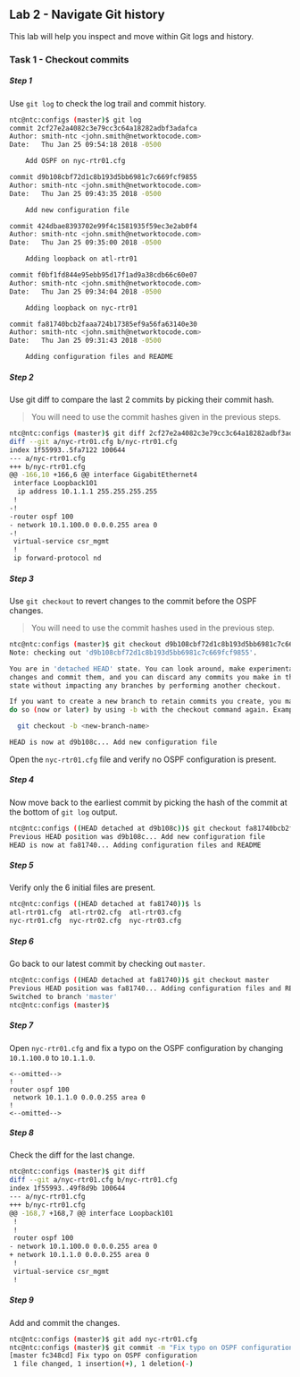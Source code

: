 ## Lab 2 - Navigate Git history

This lab will help you inspect and move within Git logs and history.



### Task 1 - Checkout commits

##### Step 1

Use `git log` to check the log trail and commit history.

```bash
ntc@ntc:configs (master)$ git log
commit 2cf27e2a4082c3e79cc3c64a18282adbf3adafca
Author: smith-ntc <john.smith@networktocode.com>
Date:   Thu Jan 25 09:54:18 2018 -0500

    Add OSPF on nyc-rtr01.cfg

commit d9b108cbf72d1c8b193d5bb6981c7c669fcf9855
Author: smith-ntc <john.smith@networktocode.com>
Date:   Thu Jan 25 09:43:35 2018 -0500

    Add new configuration file

commit 424dbae8393702e99f4c1581935f59ec3e2ab0f4
Author: smith-ntc <john.smith@networktocode.com>
Date:   Thu Jan 25 09:35:00 2018 -0500

    Adding loopback on atl-rtr01

commit f0bf1fd844e95ebb95d17f1ad9a38cdb66c60e07
Author: smith-ntc <john.smith@networktocode.com>
Date:   Thu Jan 25 09:34:04 2018 -0500

    Adding loopback on nyc-rtr01

commit fa81740bcb2faaa724b17385ef9a56fa63140e30
Author: smith-ntc <john.smith@networktocode.com>
Date:   Thu Jan 25 09:31:43 2018 -0500

    Adding configuration files and README

```


##### Step 2

Use git diff to compare the last 2 commits by picking their commit hash.

> You will need to use the commit hashes given in the previous steps.

```bash
ntc@ntc:configs (master)$ git diff 2cf27e2a4082c3e79cc3c64a18282adbf3adafca d9b108cbf72d1c8b193d5bb6981c7c669fcf9855
diff --git a/nyc-rtr01.cfg b/nyc-rtr01.cfg
index 1f55993..5fa7122 100644
--- a/nyc-rtr01.cfg
+++ b/nyc-rtr01.cfg
@@ -166,10 +166,6 @@ interface GigabitEthernet4
 interface Loopback101
  ip address 10.1.1.1 255.255.255.255
 !
-!
-router ospf 100
- network 10.1.100.0 0.0.0.255 area 0
-!
 virtual-service csr_mgmt
 !
 ip forward-protocol nd
```


##### Step 3

Use `git checkout` to revert changes to the commit before the OSPF changes.

> You will need to use the commit hashes used in the previous step.

```bash
ntc@ntc:configs (master)$ git checkout d9b108cbf72d1c8b193d5bb6981c7c669fcf9855
Note: checking out 'd9b108cbf72d1c8b193d5bb6981c7c669fcf9855'.

You are in 'detached HEAD' state. You can look around, make experimental
changes and commit them, and you can discard any commits you make in this
state without impacting any branches by performing another checkout.

If you want to create a new branch to retain commits you create, you may
do so (now or later) by using -b with the checkout command again. Example:

  git checkout -b <new-branch-name>

HEAD is now at d9b108c... Add new configuration file
```

Open the `nyc-rtr01.cfg` file and verify no OSPF configuration is present.


##### Step 4

Now move back to the earliest commit by picking the hash of the commit at the bottom of `git log` output.

```bash
ntc@ntc:configs ((HEAD detached at d9b108c))$ git checkout fa81740bcb2faaa724b17385ef9a56fa63140e30
Previous HEAD position was d9b108c... Add new configuration file
HEAD is now at fa81740... Adding configuration files and README
```

##### Step 5

Verify only the 6 initial files are present.

```bash
ntc@ntc:configs ((HEAD detached at fa81740))$ ls
atl-rtr01.cfg  atl-rtr02.cfg  atl-rtr03.cfg
nyc-rtr01.cfg  nyc-rtr02.cfg  nyc-rtr03.cfg
```


##### Step 6

Go back to our latest commit by checking out `master`.

```bash
ntc@ntc:configs ((HEAD detached at fa81740))$ git checkout master
Previous HEAD position was fa81740... Adding configuration files and README
Switched to branch 'master'
ntc@ntc:configs (master)$
```


##### Step 7

Open `nyc-rtr01.cfg` and fix a typo on the OSPF configuration by changing `10.1.100.0` to `10.1.1.0`.

```
<--omitted-->
!
router ospf 100
 network 10.1.1.0 0.0.0.255 area 0
!
<--omitted-->
```


##### Step 8

Check the diff for the last change.

```bash
ntc@ntc:configs (master)$ git diff
diff --git a/nyc-rtr01.cfg b/nyc-rtr01.cfg
index 1f55993..49f8d9b 100644
--- a/nyc-rtr01.cfg
+++ b/nyc-rtr01.cfg
@@ -168,7 +168,7 @@ interface Loopback101
 !
 !
 router ospf 100
- network 10.1.100.0 0.0.0.255 area 0
+ network 10.1.1.0 0.0.0.255 area 0
 !
 virtual-service csr_mgmt
 !
```


##### Step 9

Add and commit the changes.

```bash
ntc@ntc:configs (master)$ git add nyc-rtr01.cfg
ntc@ntc:configs (master)$ git commit -m "Fix typo on OSPF configuration"
[master fc348cd] Fix typo on OSPF configuration
 1 file changed, 1 insertion(+), 1 deletion(-)
```

